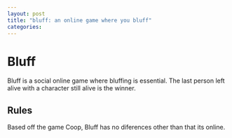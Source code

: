 ```yaml
---
layout: post
title: "bluff: an online game where you bluff" 
categories:
---
```


# Bluff
Bluff is a social online game where bluffing is essential. The last person left alive with a character still alive is the winner.

## Rules
Based off the game Coop, Bluff has no diferences other than that its online.
